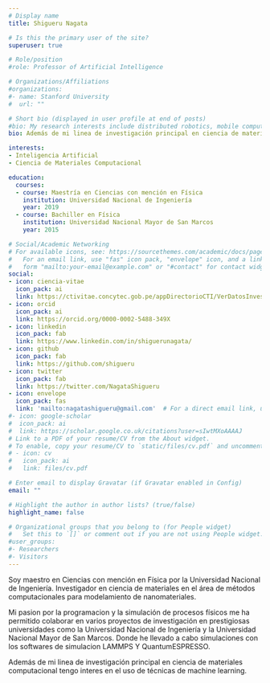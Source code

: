 ```yaml
---
# Display name
title: Shigueru Nagata

# Is this the primary user of the site?
superuser: true

# Role/position
#role: Professor of Artificial Intelligence

# Organizations/Affiliations
#organizations:
#- name: Stanford University
#  url: ""

# Short bio (displayed in user profile at end of posts)
#bio: My research interests include distributed robotics, mobile computing and programmable matter.
bio: Además de mi linea de investigación principal en ciencia de materiales computacional tengo interes en el uso de técnicas de machine learning en los campos de ciencia de materiales y geoestadística.

interests:
- Inteligencia Artificial
- Ciencia de Materiales Computacional

education:
  courses:
  - course: Maestría en Ciencias con mención en Física
    institution: Universidad Nacional de Ingeniería
    year: 2019
  - course: Bachiller en Física
    institution: Universidad Nacional Mayor de San Marcos
    year: 2015

# Social/Academic Networking
# For available icons, see: https://sourcethemes.com/academic/docs/page-builder/#icons
#   For an email link, use "fas" icon pack, "envelope" icon, and a link in the
#   form "mailto:your-email@example.com" or "#contact" for contact widget.
social:
- icon: ciencia-vitae
  icon_pack: ai
  link: https://ctivitae.concytec.gob.pe/appDirectorioCTI/VerDatosInvestigador.do?id_investigador=22405
- icon: orcid
  icon_pack: ai
  link: https://orcid.org/0000-0002-5488-349X
- icon: linkedin
  icon_pack: fab
  link: https://www.linkedin.com/in/shiguerunagata/
- icon: github
  icon_pack: fab
  link: https://github.com/shigueru
- icon: twitter
  icon_pack: fab
  link: https://twitter.com/NagataShigueru
- icon: envelope
  icon_pack: fas
  link: 'mailto:nagatashigueru@gmail.com'  # For a direct email link, use "mailto:test@example.org".
#- icon: google-scholar
#  icon_pack: ai
#  link: https://scholar.google.co.uk/citations?user=sIwtMXoAAAAJ
# Link to a PDF of your resume/CV from the About widget.
# To enable, copy your resume/CV to `static/files/cv.pdf` and uncomment the lines below.
# - icon: cv
#   icon_pack: ai
#   link: files/cv.pdf

# Enter email to display Gravatar (if Gravatar enabled in Config)
email: ""

# Highlight the author in author lists? (true/false)
highlight_name: false

# Organizational groups that you belong to (for People widget)
#   Set this to `[]` or comment out if you are not using People widget.
#user_groups:
#- Researchers
#- Visitors
---
```


Soy maestro en Ciencias con mención en Física por la Universidad Nacional de Ingeniería. Investigador en ciencia de materiales en el área de métodos computacionales para modelamiento de nanomateriales.

Mi pasion por la programacion y la simulación de procesos físicos me ha permitido colaborar en varios proyectos de investigación en prestigiosas universidades como la Universidad Nacional de Ingeniería y la Universidad Nacional Mayor de San Marcos. Donde he llevado a cabo simulaciones con los softwares de simulacion LAMMPS Y QuantumESPRESSO.

Además de mi linea de investigación principal en ciencia de materiales computacional tengo interes en el uso de técnicas de machine learning.
